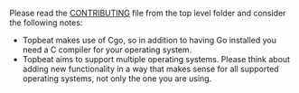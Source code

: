 Please read the [CONTRIBUTING](../CONTRIBUTING.md) file from the top level
folder and consider the following notes:

* Topbeat makes use of Cgo, so in addition to having Go installed you need a C
  compiler for your operating system.
* Topbeat aims to support multiple operating systems. Please think about adding
  new functionality in a way that makes sense for all supported operating
  systems, not only the one you are using.
